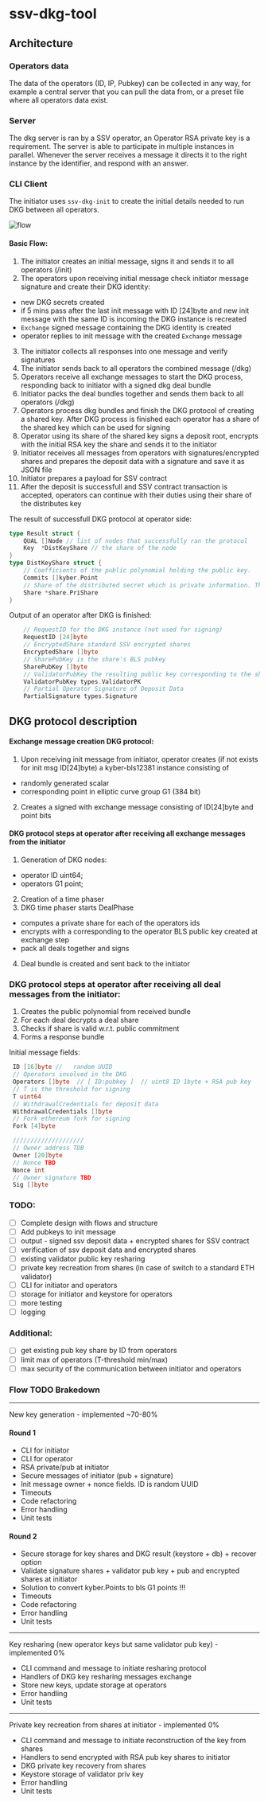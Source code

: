 # ssv-dkg-tool

## Architecture

### Operators data 

The data of the operators (ID, IP, Pubkey) can be collected in any way, for example a central server that you can pull the data from, or a preset file where all operators data exist.

### Server

The dkg server is ran by a SSV operator, an Operator RSA private key is a requirement. 
The server is able to participate in multiple instances in parallel. 
Whenever the server receives a message it directs it to the right instance by the identifier, and respond with an answer.

### CLI Client

The initiator uses `ssv-dkg-init` to create the initial details needed to run DKG between all operators.

![flow](./imgs/DKGinit.drawio.png)

#### Basic Flow:

1. The initiator creates an initial message, signs it and sends it to all operators (/init)
2. The operators upon receiving initial message check initiator message signature and create their DKG identity:
 - new DKG secrets created 
 - if 5 mins pass after the last init message with ID [24]byte and new init message with the same ID is incoming the DKG instance is recreated 
 - `Exchange` signed message containing the DKG identity is created
 - operator replies to init message with the created `Exchange` message
3. The initiator collects all responses into one message and verify signatures
4. The initiator  sends back to all operators the combined message (/dkg)
5. Operators receive all exchange messages to start the DKG process, responding back to initiator with a signed dkg deal bundle
6. Initiator packs the deal bundles together and sends them back to all operators (/dkg)
7. Operators process dkg bundles and finish the DKG protocol of creating a shared key. After DKG process is finished each operator has a share of the shared key which can be used for signing
8. Operator using its share of the shared key signs a deposit root, encrypts with the initial RSA key the share and sends it to the initiator 
9. Initiator receives all messages from operators with signatures/encrypted shares and prepares the deposit data with a signature and save it as JSON file
10. Initiator prepares a payload for SSV contract
11. After the deposit is successfull and SSV contract transaction is accepted, operators can continue with their duties using their share of the distributes key

The result of successfull DKG protocol at operator side:
```go
type Result struct {
	QUAL []Node // list of nodes that successfully ran the protocol
	Key  *DistKeyShare // the share of the node 
}
type DistKeyShare struct {
    // Coefficients of the public polynomial holding the public key.
    Commits []kyber.Point
    // Share of the distributed secret which is private information. This will be used to sign. All sigs can be aggregated to create a T-threshold signature 
    Share *share.PriShare
}
```

Output of an operator after DKG is finished:
```go
	// RequestID for the DKG instance (not used for signing)
	RequestID [24]byte
	// EncryptedShare standard SSV encrypted shares
	EncryptedShare []byte
	// SharePubKey is the share's BLS pubkey
	SharePubKey []byte
	// ValidatorPubKey the resulting public key corresponding to the shared private key
	ValidatorPubKey types.ValidatorPK
	// Partial Operator Signature of Deposit Data
	PartialSignature types.Signature
```
## DKG protocol description
#### Exchange message creation DKG protocol:
1. Upon receiving init message from initiator, operator creates (if not exists for init msg ID[24]byte) a kyber-bls12381 instance consisting of
- randomly generated scalar
- corresponding point in elliptic curve group G1 (384 bit)
2. Creates a signed with  exchange message consisting of ID[24]byte and point bits

#### DKG protocol steps at operator after receiving all exchange messages from the initiator
1. Generation of DKG nodes: 
- operator ID uint64; 
- operators G1 point;
2. Creation of a time phaser
3. DKG time phaser starts DealPhase
 - computes a private share for each of the operators ids
 - encrypts with a corresponding to the operator BLS public key created at exchange step
 - pack all deals together and signs 
4. Deal bundle is created and sent back to the initiator

### DKG protocol steps at operator after receiving all deal messages from the initiator:
1. Creates the public polynomial from received bundle
2. For each deal decrypts a deal share
3. Checks if share is valid w.r.t. public commitment
4. Forms a response bundle 

Initial message fields:

```go
 ID [16]byte //   random UUID
 // Operators involved in the DKG
 Operators []byte  // [ ID:pubkey ]  // uint8 ID 1byte + RSA pub key
 // T is the threshold for signing
 T uint64
 // WithdrawalCredentials for deposit data
 WithdrawalCredentials []byte
 // Fork ethereum fork for signing
 Fork [4]byte

 ////////////////////
 // Owner address TDB
 Owner [20]byte
 // Nonce TBD
 Nonce int
 // Owner signature TBD
 Sig []byte
```

### TODO: 
- [ ] Complete design with flows and structure
- [ ] Add pubkeys to init message
- [ ] output - signed ssv deposit data + encrypted shares for SSV contract
- [ ] verification of ssv deposit data and encrypted shares
- [ ] existing validator public key resharing
- [ ] private key recreation from shares (in case of switch to a standard ETH validator)
- [ ] CLI for initiator and operators
- [ ] storage for initiator and keystore for operators
- [ ] more testing
- [ ] logging

### Additional:
- [ ] get existing pub key share by ID from operators
- [ ] limit max of operators (T-threshold min/max)
- [ ] max security of the communication between initiator and operators

### Flow TODO Brakedown
____
New key generation - implemented ~70-80%
#### Round 1
- CLI for initiator
- CLI for operator
- RSA private/pub at initiator
- Secure messages of initiator (pub + signature)
- Init message owner + nonce fields. ID is random UUID
- Timeouts
- Code refactoring 
- Error handling
- Unit tests

#### Round 2
- Secure storage for key shares and DKG result (keystore + db) + recover option
- Validate signature shares + validator pub key + pub and encrypted shares at initiator
- Solution to convert kyber.Points to bls G1 points !!!
- Timeouts
- Code refactoring 
- Error handling
- Unit tests

_____
Key resharing (new operator keys but same validator pub key) - implemented 0%

- CLI command and message to initiate resharing protocol
- Handlers of DKG key resharing messages exchange
- Store new keys, update storage at operators
- Error handling
- Unit tests
___

Private key recreation from shares at initiator  - implemented 0%
- CLI command and message to initiate reconstruction of the key from shares
- Handlers to send encrypted with RSA pub key shares to initiator
- DKG private key recovery from shares
- Keystore storage of validator priv key
- Error handling
- Unit tests
